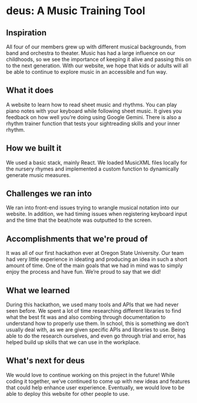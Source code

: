 # deus: A Music Training Tool

## Inspiration
All four of our members grew up with different musical backgrounds, from band and orchestra to theater. Music has had a large influence on our childhoods, so we see the importance of keeping it alive and passing this on to the next generation. With our website, we hope that kids or adults will all be able to continue to explore music in an accessible and fun way.  

## What it does
A website to learn how to read sheet music and rhythms. You can play piano notes with your keyboard while following sheet music. It gives you feedback on how well you’re doing using Google Gemini. There is also a rhythm trainer function that tests your sightreading skills and your inner rhythm.

## How we built it
We used a basic stack, mainly React. We loaded MusicXML files locally for the nursery rhymes and implemented a custom function to dynamically generate music measures.

## Challenges we ran into
We ran into front-end issues trying to wrangle musical notation into our website. In addition, we had timing issues when registering keyboard input and the time that the beat/note was outputted to the screen.

## Accomplishments that we're proud of
It was all of our first hackathon ever at Oregon State University. Our team had very little experience in ideating and producing an idea in such a short amount of time. One of the main goals that we had in mind was to simply enjoy the process and have fun. We’re proud to say that we did!

## What we learned
During this hackathon, we used many tools and APIs that we had never seen before. We spent a lot of time researching different libraries to find what the best fit was and also combing through documentation to understand how to properly use them. In school, this is something we don’t usually deal with, as we are given specific APIs and libraries to use. Being able to do the research ourselves, and even go through trial and error, has helped build up skills that we can use in the workplace. 

## What's next for deus
We would love to continue working on this project in the future! While coding it together, we’ve continued to come up with new ideas and features that could help enhance user experience. Eventually, we would love to be able to deploy this website for other people to use. 










